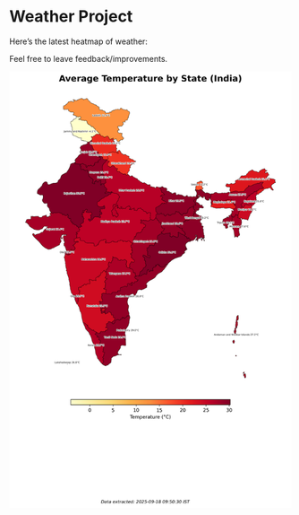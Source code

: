 # Weather Project

Here’s the latest heatmap of weather:

Feel free to leave feedback/improvements.

![India Heatmap](docs/assets/india_heatmap.png?v=CB8891)
